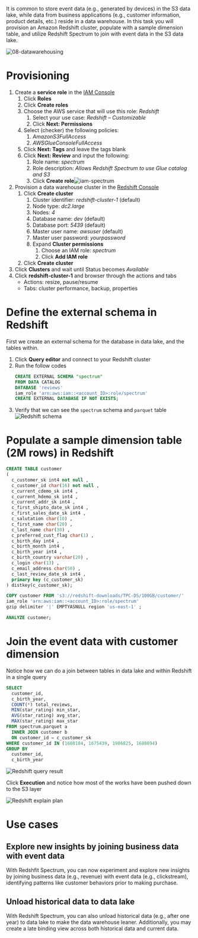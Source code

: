 It is common to store event data (e.g., generated by devices) in the S3 data lake, while data from business applications (e.g., customer information, product details, etc.) reside in a data warehouse. In this task you will provision an Amazon Redshift cluster, populate with a sample dimension table, and utilize Redshift Spectrum to join with event data in the S3 data lake.

![08-datawarehousing](images/08_datawarehousing.png)

# Provisioning

1. Create a **service role** in the [IAM Console](https://console.aws.amazon.com/iam/home)
   1.  Click **Roles**
   2.  Click **Create roles**
   3.  Choose the AWS service that will use this role: *Redshift*
       1.  Select your use case: *Redshift – Customizable*
       2.  Click **Next: Permissions**
   4.  Select (checker) the following policies:
       1.  *AmazonS3FullAccess*
       2.  *AWSGlueConsoleFullAccess*
   5.  Click **Next: Tags** and leave the tags blank
   6.  Click **Next: Review** and input the following:
       1.  Role name: *spectrum*
       2.  Role description: *Allows Redshift Spectrum to use Glue catalog and S3*
       3.  Click **Create role**![iam-spectrum](images/iam-spectrum.png)
2.  Provision a data warehouse cluster in the [Redshift Console](https://console.aws.amazon.com/redshiftv2/)
    1.  Click **Create cluster**
        1.  Cluster identifier: *redshift-cluster-1* (default)
        2.  Node type: *dc2.large*
        3.  Nodes: *4*
        4.  Database name: *dev* (default)
        5.  Database port: *5439* (default)
        6.  Master user name: *awsuser* (default)
        7.  Master user password: *yourpassword*
        8.  Expand **Cluster permissions**
            1.  Choose an IAM role: *spectrum*
            2.  Click **Add IAM role**
    2.  Click **Create cluster**
3.  Click **Clusters** and wait until Status becomes *Available*
4.  Click **redshift-cluster-1** and browser through the actions and tabs
    * Actions: resize, pause/resume
    * Tabs: cluster performance, backup, properties

# Define the external schema in Redshift

First we create an external schema for the database in data lake, and the tables within.

1. Click **Query editor** and connect to your Redshift cluster
2. Run the follow codes
    ```sql
    CREATE EXTERNAL SCHEMA "spectrum"
    FROM DATA CATALOG
    DATABASE 'reviews'
    iam_role 'arn:aws:iam::<account_ID>:role/spectrum'
    CREATE EXTERNAL DATABASE IF NOT EXISTS;
    ```
3. Verify that we can see the `spectrum` schema and `parquet` table ![Redshift schema](images/redshift-schema.png)

# Populate a sample dimension table (2M rows) in Redshift

```sql
CREATE TABLE customer
(
  c_customer_sk int4 not null ,                 
  c_customer_id char(16) not null ,             
  c_current_cdemo_sk int4 ,   
  c_current_hdemo_sk int4 ,   
  c_current_addr_sk int4 ,    
  c_first_shipto_date_sk int4 ,                 
  c_first_sales_date_sk int4 ,
  c_salutation char(10) ,     
  c_first_name char(20) ,     
  c_last_name char(30) ,      
  c_preferred_cust_flag char(1) ,               
  c_birth_day int4 ,          
  c_birth_month int4 ,        
  c_birth_year int4 ,         
  c_birth_country varchar(20) ,                 
  c_login char(13) ,          
  c_email_address char(50) ,  
  c_last_review_date_sk int4 ,
  primary key (c_customer_sk)
) distkey(c_customer_sk);
```

```sql
COPY customer FROM 's3://redshift-downloads/TPC-DS/100GB/customer/'
iam_role 'arn:aws:iam::<account_ID>:role/spectrum'
gzip delimiter '|' EMPTYASNULL region 'us-east-1' ;
```

```sql
ANALYZE customer;
```

# Join the event data with customer dimension

Notice how we can do a join between tables in data lake and within Redshift in a single query

```sql
SELECT
  customer_id,
  c_birth_year,
  COUNT(*) total_reviews,
  MIN(star_rating) min_star,
  AVG(star_rating) avg_star,
  MAX(star_rating) max_star
FROM spectrum.parquet a
  INNER JOIN customer b
  ON customer_id = c_customer_sk
WHERE customer_id IN (1688184, 1675439, 1986825, 1688894)
GROUP BY
  customer_id,
  c_birth_year
```

![Redshift query result](images/redshift-queryresult.png)

Click **Execution** and notice how most of the works have been pushed down to the S3 layer

![Redshift explain plan](images/redshift-explain.png)

# Use cases
## Explore new insights by joining business data with event data

With Redshfit Spectrum, you can now experiment and explore new insights by joining business data (e.g., revenue) with event data (e.g., clickstream), identifying patterns like customer behaviors prior to making purchase.

## Unload historical data to data lake

With Redshift Spectrum, you can also unload historical data (e.g., after one year) to data lake to make the data warehouse leaner. Additionally, you may create a late binding view across both historical data and current data.